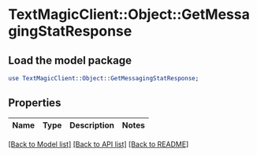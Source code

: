 # TextMagicClient::Object::GetMessagingStatResponse

## Load the model package
```perl
use TextMagicClient::Object::GetMessagingStatResponse;
```

## Properties
Name | Type | Description | Notes
------------ | ------------- | ------------- | -------------

[[Back to Model list]](../README.md#documentation-for-models) [[Back to API list]](../README.md#documentation-for-api-endpoints) [[Back to README]](../README.md)


